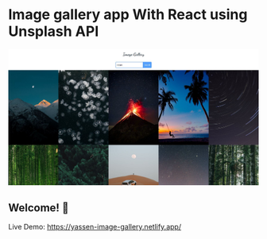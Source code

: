 # Image gallery app With React using Unsplash API

![Design preview](./design/desktop-design.jpg)

## Welcome! 👋

Live Demo: https://yassen-image-gallery.netlify.app/